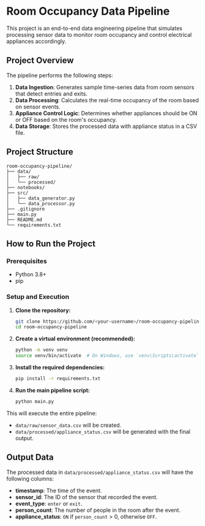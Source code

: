 # Room Occupancy Data Pipeline

This project is an end-to-end data engineering pipeline that simulates processing sensor data to monitor room occupancy and control electrical appliances accordingly.

## Project Overview

The pipeline performs the following steps:
1.  **Data Ingestion**: Generates sample time-series data from room sensors that detect entries and exits.
2.  **Data Processing**: Calculates the real-time occupancy of the room based on sensor events.
3.  **Appliance Control Logic**: Determines whether appliances should be ON or OFF based on the room's occupancy.
4.  **Data Storage**: Stores the processed data with appliance status in a CSV file.

## Project Structure
```
room-occupancy-pipeline/
├── data/
│   ├── raw/
│   └── processed/
├── notebooks/
├── src/
│   ├── data_generator.py
│   └── data_processor.py
├── .gitignore
├── main.py
├── README.md
└── requirements.txt
```

## How to Run the Project

### Prerequisites
*   Python 3.8+
*   pip

### Setup and Execution

1.  **Clone the repository:**
    ```bash
    git clone https://github.com/<your-username>/room-occupancy-pipeline.git
    cd room-occupancy-pipeline
    ```

2.  **Create a virtual environment (recommended):**
    ```bash
    python -m venv venv
    source venv/bin/activate  # On Windows, use `venv\Scripts\activate`
    ```

3.  **Install the required dependencies:**
    ```bash
    pip install -r requirements.txt
    ```

4.  **Run the main pipeline script:**
    ```bash
    python main.py
    ```

This will execute the entire pipeline:
*   `data/raw/sensor_data.csv` will be created.
*   `data/processed/appliance_status.csv` will be generated with the final output.

## Output Data

The processed data in `data/processed/appliance_status.csv` will have the following columns:

*   **timestamp**: The time of the event.
*   **sensor_id**: The ID of the sensor that recorded the event.
*   **event_type**: `enter` or `exit`.
*   **person_count**: The number of people in the room after the event.
*   **appliance_status**: `ON` if `person_count` > 0, otherwise `OFF`.